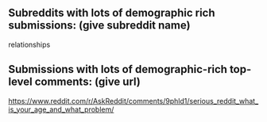 ## Subreddits with lots of demographic rich submissions: (give subreddit name)
relationships

## Submissions with lots of demographic-rich top-level comments: (give url)
https://www.reddit.com/r/AskReddit/comments/9phld1/serious_reddit_what_is_your_age_and_what_problem/

